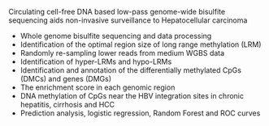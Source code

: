 Circulating cell-free DNA based low-pass genome-wide bisulfite sequencing aids non-invasive surveillance to Hepatocellular carcinoma

* Whole genome bisulfite sequencing and data processing
* Identification of the optimal region size of long range methylation (LRM)
* Randomly re-sampling lower reads from medium WGBS data
* Identification of hyper-LRMs and hypo-LRMs
* Identification and annotation of the differentially methylated CpGs (DMCs) and genes (DMGs)
* The enrichment score in each genomic region
* DNA methylation of CpGs near the HBV integration sites in chronic hepatitis, cirrhosis and HCC 
* Prediction analysis, logistic regression, Random Forest and ROC curves 

